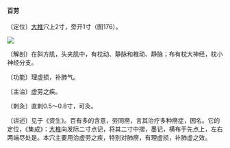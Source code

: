 #### 百劳

〔定位〕[大椎](https://www.gmzyjc.com/read/zjs/zjs3.2.2-0.0.1.3.14.md)穴上2寸，旁开1寸（图176）。

![](img/图176.jpg)

〔解剖〕在斜方肌，头夹肌中，有枕动、静脉和椎动、静脉；布有枕大神经，枕小神经分支。

〔功能〕理虚损，补肺气。

〔主治〕虚劳之疾。

〔刺灸〕直刺0.5～0.8寸，可灸。

〔讲述〕见于《资生》。百有多的含意，劳同痨，言其治疗多种痨症，因名。它的定位，《集成》：[大椎](https://www.gmzyjc.com/read/zjs/zjs3.2.2-0.0.1.3.14.md)向发际二寸点记，将其二寸中摺，墨记，横布于先点上，左右两端尽处是。本穴主要用治虚劳之疾，特别对肺痨，有理虚损，补肺虚之效。
